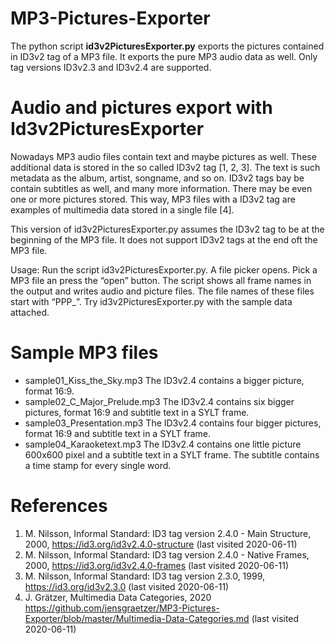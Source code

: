 # MP3-Pictures-Exporter

The python script __id3v2PicturesExporter.py__ exports the pictures contained in ID3v2 tag of a MP3
file. It exports the pure MP3 audio data as well. Only tag versions ID3v2.3 and ID3v2.4 are
supported.

# Audio and pictures export with Id3v2PicturesExporter

Nowadays MP3 audio files contain text and maybe pictures as well. These additional data is stored in the so called ID3v2 tag [1, 2, 3]. The text is such metadata as the album, artist, songname, and so on.  ID3v2 tags bay be contain subtitles as well, and many more information. There may be even one or more pictures stored. This way, MP3 files with a ID3v2 tag are examples of multimedia data stored in a single file [4].

This version of id3v2PicturesExporter.py assumes the ID3v2 tag to be at the beginning of the MP3 file. It does not support ID3v2 tags at the end oft the MP3 file.

Usage: Run the script id3v2PicturesExporter.py. A file picker opens. Pick a MP3 file an press the “open” button. The script shows all frame names in the output and writes audio and picture files. The file names of these files start with “PPP_”.
Try id3v2PicturesExporter.py with the sample data attached.

# Sample MP3 files

* sample01_Kiss_the_Sky.mp3
The ID3v2.4 contains a bigger picture, format 16:9.
* sample02_C_Major_Prelude.mp3
The ID3v2.4 contains six bigger pictures, format 16:9 and subtitle text in a SYLT frame.
* sample03_Presentation.mp3
The ID3v2.4 contains four bigger pictures, format 16:9 and subtitle text in a SYLT frame.
* sample04_Karaoketext.mp3
The ID3v2.4 contains one little picture 600x600 pixel and a subtitle text in a SYLT frame. The subtitle contains a time stamp for every single word.

# References
1. M. Nilsson, Informal Standard: ID3 tag version 2.4.0 - Main Structure, 2000,
https://id3.org/id3v2.4.0-structure (last visited 2020-06-11)
2. M. Nilsson, Informal Standard: ID3 tag version 2.4.0 - Native Frames, 2000,
https://id3.org/id3v2.4.0-frames (last visited 2020-06-11) 
3. M. Nilsson, Informal Standard: ID3 tag version 2.3.0, 1999,
https://id3.org/id3v2.3.0 (last visited 2020-06-11) 
4. J. Grätzer, Multimedia Data Categories, 2020
https://github.com/jensgraetzer/MP3-Pictures-Exporter/blob/master/Multimedia-Data-Categories.md (last visited 2020-06-11)
